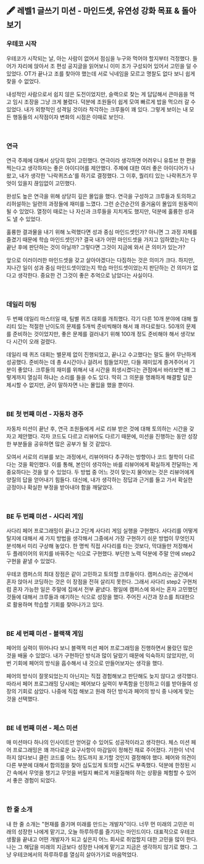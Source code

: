 ## 🖋️ 레벨1 글쓰기 미션 - 마인드셋, 유연성 강화 목표 & 돌아보기

### 우테코 시작

우테코가 시작되는 날, 아는 사람이 없어서 점심을 누구와 먹어야 할지부터 걱정했다. 들어가 자리에 앉아서 조 편성 공지글을 읽어보니 이미 조가 구성되어 있어서 고민을 덜 수 있었다. OT가 끝나고 조를 찾아야 했는데 서로 닉네임을 모르고 명찰도 없다 보니 쉽게 찾을 수 없었다.

내성적인 사람으로서 쉽지 않은 도전이었지만, 슬랙으로 찾는 게 답답해서 큰마음을 먹고 임시 조장을 그냥 크게 불렀다. 덕분에 조원들이 쉽게 모여 빠르게 밥을 먹으러 갈 수 있었다. 내가 외향적인 성격일 것이라 착각하는 크루들이 꽤 있다. 그렇게 보이는 내 모든 행동들의 시작점이자 변화의 시점은 이때로 보인다.

<br>

### 연극

연극 주제에 대해서 상당히 많이 고민했다. 연극이라 생각하면 어려우니 유튜브 한 편을 찍는다고 생각하자는 좋은 아이디어를 제안했다. 주제에 대한 여러 좋은 아이디어가 나왔고, 내가 생각한 '나락퀴즈쇼'를 하기로 결정했다. 그 이후, 퀄리티 있는 나락퀴즈가 무엇이 있을지 끊임없이 고민했다.

완성도 높은 연극을 위해 상당히 깊은 몰입을 했다. 연극을 구성하고 크루들과 토의하고 리허설하는 일련의 과정들에 재미를 느꼈다. 그런 순간순간의 즐거움이 몰입의 원동력이 될 수 있었다. 열정이 때로는 나 자신과 크루들을 지치게도 했지만, 덕분에 훌륭한 성과도 낼 수 있었다.

훌륭한 결과물을 내기 위해 노력했다면 성과 중심 마인드셋인가? 아니면 그 과정 자체를 즐겼기 때문에 학습 마인드셋인가? 결국 내가 어떤 마인드셋을 가지고 임하였는지는 다 끝난 후에 판단하는 것이 아닐까? 그렇다면 그것이 지금에 와서 큰 의미가 있는가?

앞으로 이러이러한 마인드셋을 갖고 살아야겠다는 다짐하는 것은 의미가 크다. 하지만, 지나간 일이 성과 중심 마인드셋이었는지 학습 마인드셋이었는지 판단하는 건 의미가 없다고 생각한다. 중요한 건 그것이 좋은 추억으로 남았다는 사실이다.

<br>

### 데일리 미팅

두 번째 데일리 마스터일 때, 팀별 퀴즈 대회를 개최했다. 각기 다른 10개 분야에 대해 퀄리티 있는 적절한 난이도의 문제를 5개씩 준비씩해야 해서 꽤 까다로웠다. 50개의 문제를 준비하는 것이었지만, 좋은 문제를 걸러내기 위해 100개 정도 준비해야 해서 생각보다 시간이 오래 걸렸다.

데일리 때 퀴즈 대회는 별문제 없이 진행되었고, 끝나고 수고했다는 말도 들어 무난하게 성공했다. 준비하는 데 총 4시간이나 걸려서 힘들었지만, 다들 재미있게 즐겨주어서 기분이 좋았다. 크루들의 재미를 위해서 내 시간을 희생시켰다는 관점에서 바라보면 왜 그렇게까지 열심히 하냐는 소리를 들을 수도 있다. 딱히 그 의문을 명쾌하게 해결할 답은 제시할 수 없지만, 굳이 말하자면 나는 몰입을 했을 뿐이다.

<br>

### BE 첫 번째 미션 - 자동차 경주

자동차 미션이 끝난 후, 연극 조원들에게 서로 리뷰 받은 것에 대해 토의하는 시간을 갖자고 제안했다. 각자 코드도 다르고 리뷰어도 다르기 때문에, 미션을 진행하는 동안 성장한 부분들을 공유하면 많은 공부가 될 것 같았다.

모여서 서로의 리뷰를 보는 과정에서, 리뷰어마다 추구하는 방향이나 코드 철학이 다르다는 것을 확인했다. 이를 통해, 본인이 생각하는 바를 리뷰어에게 확실하게 전달하는 게 중요하다는 것을 알 수 있었다. 두 방법 중 어느 것이 맞는지 물어보는 것은 리뷰어에게 양질의 답을 얻어내기 힘들다. 대신에, 내가 생각하는 정답과 근거를 들고 가서 확실한 긍정이나 확실한 부정을 받아내야 함을 깨달았다.

<br>

### BE 두 번째 미션 - 사다리 게임

사다리 페어 프로그래밍이 끝나고 2단계 사다리 게임 실행을 구현했다. 사다리를 어떻게 탈지에 대해서 세 가지 방법을 생각해서 그중에서 가장 구현하기 쉬운 방법이 무엇인지 분석해서 미리 구상해 놓았다. 한 명씩 직접 사다리를 타는 것보다, 막대들만 저장해서 두 플레이어의 위치를 바꿔주는 식으로 구현했다. 부단한 노력 덕분에 주말 안에 step2 구현을 끝낼 수 있었다.

우테코 캠퍼스의 최대 장점은 같이 고민하고 토의할 크루들이다. 캠퍼스라는 공간에서 혼자 앉아서 코딩하는 것은 이 장점을 전혀 살리지 못한다. 그래서 사다리 step2 구현처럼 혼자 가능한 일은 주말에 집에서 전부 끝냈다. 평일에 캠퍼스에 와서는 혼자 고민했던 것들에 대해서 크루들과 얘기하는 식으로 성장을 했다. 주어진 시간과 장소를 최대한으로 활용하며 학습할 기회를 찾아나가고 있다.

<br>

### BE 세 번째 미션 - 블랙잭 게임

페어의 실력이 뛰어나다 보니 블랙잭 미션 페어 프로그래밍을 진행하면서 몰랐던 많은 것을 배울 수 있었다. 내가 구현하던 방식과 많이 달랐기 때문에 익숙하지 않았지만, 이번 기회에 페어의 방식을 흡수해서 내 것으로 만들어보자는 생각을 했다.

페어의 방식이 잘못되었는지 아닌지는 직접 경험해보고 판단해도 늦지 않다고 생각했다. 따라서 페어 프로그래밍 당시에는 페어보다 실력이 부족함을 인정하고 이를 받아들여 성장의 기회로 삼았다. 나중에 직접 해보고 원래 하던 방식과 페어의 방식 중 나에게 맞는 것을 선택했다.

<br>

### BE 네 번째 미션 - 체스 미션

매 미션마다 하나의 인사이트만 얻어갈 수 있어도 성공적이라고 생각한다. 체스 미션 페어 프로그래밍은 꽤 까다로운 요구사항이 마감일이 정해진 채로 주어졌다. 기한이 넉넉하지 않다보니 클린 코드를 어느 정도까지 포기할 것인지 결정해야 했다. 페어와 의견이 다른 부분에 대해서 합의점을 찾아 심도있게 토의할 시간도 부족했다. 덕분에 한정된 시간 속에서 무엇을 챙기고 무엇을 버릴지 빠르게 저울질해야 하는 상황을 체험할 수 있어서 좋은 경험이 되었다.

<br>

### 한 줄 소개

내 한 줄 소개는 "현재를 즐기며 미래를 만드는 개발자"이다. 너무 먼 미래의 고민은 미래의 성장한 나에게 맡기고, 오늘 하루하루를 즐기자는 마인드이다. 대표적으로 우테코 생활을 끝내고 어떤 개발자가 되고 싶은지 어느 회사로 취업할지 대한 고민을 많이 한다. 나는 그 해답을 미래의 지금보다 성장한 나에게 맡기고 지금은 생각하지 않기로 했다. 그냥 우테코에서의 하루하루를 열심히 살아가기로 마음먹었다.

